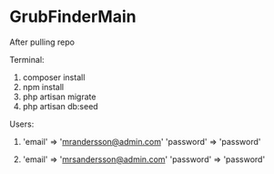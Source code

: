 # GrubFinderMain

After pulling repo

Terminal:

1. composer install
2. npm install
3. php artisan migrate
4. php artisan db:seed

Users:

1. 'email' => 'mrandersson@admin.com'
   'password' => 'password'

2. 'email' => 'mrsandersson@admin.com'
   'password' => 'password'